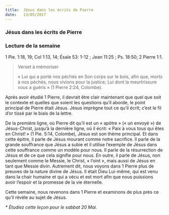 ```yaml
---
title:  Jésus dans les écrits de Pierre
date:   13/05/2017
---
```


### Jésus dans les écrits de Pierre

### Lecture de la semaine
1 Pie. 1:18, 19; Col 1:13, 14; Ésaïe 53: 1-12 ; Jean 11:25 ; Ps. 18:50; 2 Pierre 1:1.

> <p>Verset à mémoriser</p>
> « Lui qui a porté nos péchés en Son corps sur le bois, afin que, morts à nos péchés, nous vivions pour la justice; Lui dont la meurtrissure vous a guéris » (1 Pierre  2:24, Colombe).

Après avoir étudié 1 Pierre, il devrait être clair maintenant que quel que soit le contexte et quelles que soient les questions qu’il aborde, le point principal de Pierre était Jésus. Jésus imprègne tout ce qu’il écrit; c’est le fil d’or tissé par le biais de la lettre.

De la première ligne, où Pierre  dit qu’il est un « apôtre » (« un envoyé ») de Jésus-Christ, jusqu’à la dernière ligne, où il écrit: « Paix à vous tous qui êtes en Christ! » (1 Pie. 5:14, Colombe), Jésus est son thème principal. Et dans cette épitre, il parle de Jésus mourant comme notre sacrifice. Il parle de la grande souffrance que Jésus a subie et il utilise l’exemple de Jésus dans cette souffrance comme un modèle pour nous. Il parle de la résurrection de Jésus et de ce que cela signifie pour nous. En outre, il parle de Jésus, non seulement comme le Messie, le Christ, « l’oint », mais aussi de Jésus en tant que Messie divin. Autrement dit, nous voyons dans 1 Pierre plus de preuves de la nature divine de Jésus. Il était Dieu Lui-même, qui est venu dans la chair humaine et qui a vécu et est mort afin que nous puissions avoir l’espoir et la promesse de la vie éternelle.

Cette semaine, nous revenons dans 1 Pierre  et examinons de plus près ce qu’il révèle au sujet de Jésus.

_* Étudiez cette leçon pour le sabbat 20 Mai._
